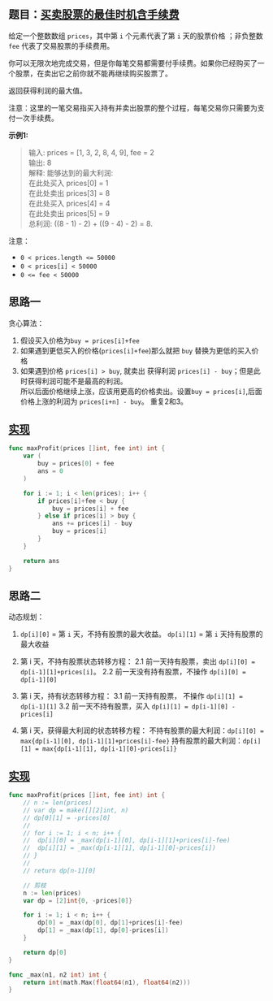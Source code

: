 ## 题目：[买卖股票的最佳时机含手续费](https://leetcode-cn.com/problems/best-time-to-buy-and-sell-stock-with-transaction-fee/)

给定一个整数数组 `prices`，其中第 `i` 个元素代表了第 `i` 天的股票价格 ；非负整数 `fee` 代表了交易股票的手续费用。

你可以无限次地完成交易，但是你每笔交易都需要付手续费。如果你已经购买了一个股票，在卖出它之前你就不能再继续购买股票了。

返回获得利润的最大值。

注意：这里的一笔交易指买入持有并卖出股票的整个过程，每笔交易你只需要为支付一次手续费。

**示例1:**
>输入: prices = [1, 3, 2, 8, 4, 9], fee = 2  
>输出: 8  
>解释: 能够达到的最大利润:    
>在此处买入 prices[0] = 1  
>在此处卖出 prices[3] = 8  
>在此处买入 prices[4] = 4  
>在此处卖出 prices[5] = 9  
>总利润: ((8 - 1) - 2) + ((9 - 4) - 2) = 8.  
    
注意：
* `0 < prices.length <= 50000`
* `0 < prices[i] < 50000`
* `0 <= fee < 50000`

## 思路一
贪心算法：
1. 假设买入价格为`buy = prices[i]+fee`
2. 如果遇到更低买入的价格(`prices[i]+fee`)那么就把 `buy` 替换为更低的买入价格
3. 如果遇到价格 `prices[i] > buy`, 就卖出 获得利润 `prices[i] - buy`；但是此时获得利润可能不是最高的利润。  
所以后面价格继续上涨，应该用更高的价格卖出。设置`buy = prices[i]`,后面价格上涨的利润为 `prices[i+n] - buy`。 重复2和3。

## [实现](https://github.com/mzmuer/leetcode/blob/master/question。714/answer_test.go)
```go
func maxProfit(prices []int, fee int) int {
	var (
		buy = prices[0] + fee
		ans = 0
	)

	for i := 1; i < len(prices); i++ {
		if prices[i]+fee < buy {
			buy = prices[i] + fee
		} else if prices[i] > buy {
			ans += prices[i] - buy
			buy = prices[i]
		}
	}

	return ans
}
```

## 思路二
动态规划：
1. `dp[i][0]` = 第 `i` 天，不持有股票的最大收益。  `dp[i][1]` = 第 `i` 天持有股票的最大收益
2. 第 i 天，不持有股票状态转移方程：
    2.1 前一天持有股票，卖出 `dp[i][0] = dp[i-1][1]+prices[i]`。 
    2.2 前一天没有持有股票，不操作 `dp[i][0] = dp[i-1][0]`
3. 第 i 天，持有状态转移方程：
    3.1 前一天持有股票， 不操作 `dp[i][1] = dp[i-1][1]`
    3.2 前一天不持有股票，买入 `dp[i][1] = dp[i-1][0] - prices[i]`

4. 第 i 天，获得最大利润的状态转移方程：
    不持有股票的最大利润：`dp[i][0] = max{dp[i-1][0], dp[i-1][1]+prices[i]-fee}`
    持有股票的最大利润：`dp[i][1] = max{dp[i-1][1], dp[i-1][0]-prices[i]}`
    
## [实现](https://github.com/mzmuer/leetcode/blob/master/question。714/answer_test.go)
```go
func maxProfit(prices []int, fee int) int {
	// n := len(prices)
	// var dp = make([][2]int, n)
	// dp[0][1] = -prices[0]
	//
	// for i := 1; i < n; i++ {
	// 	dp[i][0] = _max(dp[i-1][0], dp[i-1][1]+prices[i]-fee)
	// 	dp[i][1] = _max(dp[i-1][1], dp[i-1][0]-prices[i])
	// }
	//
	// return dp[n-1][0]

	// 剪枝
	n := len(prices)
	var dp = [2]int{0, -prices[0]}

	for i := 1; i < n; i++ {
		dp[0] = _max(dp[0], dp[1]+prices[i]-fee)
		dp[1] = _max(dp[1], dp[0]-prices[i])
	}

	return dp[0]
}

func _max(n1, n2 int) int {
	return int(math.Max(float64(n1), float64(n2)))
}
```